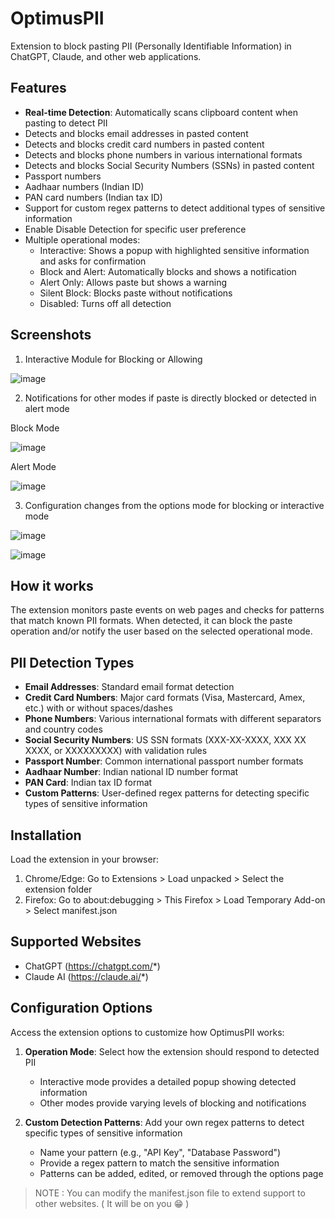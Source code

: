 # OptimusPII
Extension to block pasting PII (Personally Identifiable Information) in ChatGPT, Claude, and other web applications.

## Features

-  **Real-time Detection**: Automatically scans clipboard content when pasting to detect PII
- Detects and blocks email addresses in pasted content
- Detects and blocks credit card numbers in pasted content
- Detects and blocks phone numbers in various international formats
- Detects and blocks Social Security Numbers (SSNs) in pasted content
- Passport numbers
- Aadhaar numbers (Indian ID)
- PAN card numbers (Indian tax ID)
- Support for custom regex patterns to detect additional types of sensitive information
- Enable Disable Detection for specific user preference
- Multiple operational modes:
  - Interactive: Shows a popup with highlighted sensitive information and asks for confirmation
  - Block and Alert: Automatically blocks and shows a notification
  - Alert Only: Allows paste but shows a warning
  - Silent Block: Blocks paste without notifications
  - Disabled: Turns off all detection

## Screenshots

1. Interactive Module for Blocking or Allowing

![image](https://github.com/user-attachments/assets/8032b8a1-97bd-4ec4-ba93-ecf35391bb10)

2. Notifications for other modes if paste is directly blocked or detected in alert mode

Block Mode

![image](https://github.com/user-attachments/assets/e6937119-f2b9-4c91-9db8-a9aaad2112be)

Alert Mode

![image](https://github.com/user-attachments/assets/228d4ac7-3526-4782-a4f2-b9169d670e20)

3. Configuration changes from the options mode for blocking or interactive mode

![image](https://github.com/user-attachments/assets/b921194d-dbfe-4c31-9f62-631ebfdbad35)

![image](https://github.com/user-attachments/assets/9585370c-1900-4561-abb4-8094968ed2f8)

## How it works

The extension monitors paste events on web pages and checks for patterns that match known PII formats. When detected, it can block the paste operation and/or notify the user based on the selected operational mode.

## PII Detection Types

- **Email Addresses**: Standard email format detection
- **Credit Card Numbers**: Major card formats (Visa, Mastercard, Amex, etc.) with or without spaces/dashes
- **Phone Numbers**: Various international formats with different separators and country codes
- **Social Security Numbers**: US SSN formats (XXX-XX-XXXX, XXX XX XXXX, or XXXXXXXXX) with validation rules
- **Passport Number**: Common international passport number formats
- **Aadhaar Number**: Indian national ID number format
- **PAN Card**: Indian tax ID format
- **Custom Patterns**: User-defined regex patterns for detecting specific types of sensitive information

## Installation

Load the extension in your browser:

1. Chrome/Edge: Go to Extensions > Load unpacked > Select the extension folder
2. Firefox: Go to about:debugging > This Firefox > Load Temporary Add-on > Select manifest.json

## Supported Websites

- ChatGPT (https://chatgpt.com/*)
- Claude AI (https://claude.ai/*)

## Configuration Options

Access the extension options to customize how OptimusPII works:

1. **Operation Mode**: Select how the extension should respond to detected PII
   - Interactive mode provides a detailed popup showing detected information
   - Other modes provide varying levels of blocking and notifications

2. **Custom Detection Patterns**: Add your own regex patterns to detect specific types of sensitive information
   - Name your pattern (e.g., "API Key", "Database Password")
   - Provide a regex pattern to match the sensitive information
   - Patterns can be added, edited, or removed through the options page

> NOTE : You can modify the manifest.json file to extend support to other websites. ( It will be on you 😁 )

